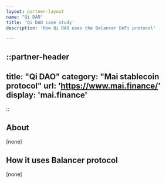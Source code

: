 ```yaml
---
layout: partner-layout
name: "Qi DAO"
title: 'Qi DAO case study'
description: 'How Qi DAO uses the Balancer DeFi protocol'

---
```


::partner-header
---
title: "Qi DAO"
category: "Mai stablecoin protocol"
url: 'https://www.mai.finance/'
display: 'mai.finance'
---
::

## About

[none]

## How it uses Balancer protocol

[none]
